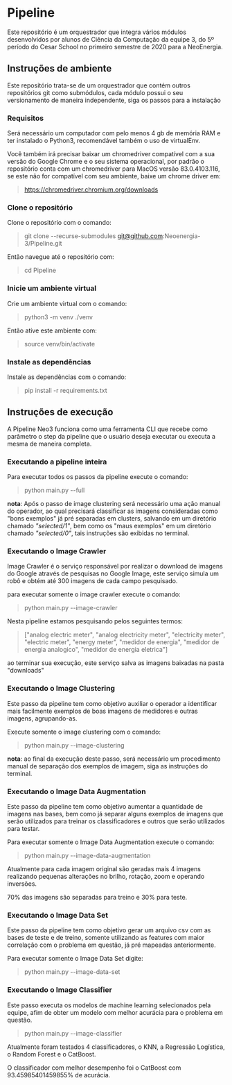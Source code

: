# Pipeline

Este repositório é um orquestrador que integra vários módulos desenvolvidos por alunos de Ciência da Computação da equipe 3, do 5º período do Cesar School no primeiro semestre de 2020 para a NeoEnergia.

## Instruções de ambiente

Este repositório trata-se de um orquestrador que contém outros repositórios git como submódulos, cada módulo possui o seu versionamento de maneira independente, siga os passos para a instalação

### Requisitos

Será necessário um computador com pelo menos 4 gb de memória RAM e ter instalado o Python3, recomendável também o uso de virtualEnv.

Você também irá precisar baixar um chromedriver compatível com a sua versão do Google Chrome e o seu sistema operacional, por padrão o repositório conta com um chromedriver para MacOS versão 83.0.4103.116, se este não for compatível com seu ambiente, baixe um chrome driver em:

> https://chromedriver.chromium.org/downloads

### Clone o repositório

Clone o repositório com o comando:

> git clone --recurse-submodules git@github.com:Neoenergia-3/Pipeline.git

Então navegue até o repositório com:

> cd Pipeline

### Inicie um ambiente virtual

Crie um ambiente virtual com o comando:

> python3 -m venv ./venv

Então ative este ambiente com:

> source venv/bin/activate

### Instale as dependências

Instale as dependências com o comando:

> pip install -r requirements.txt

## Instruções de execução

A Pipeline Neo3 funciona como uma ferramenta CLI que recebe como parâmetro o step da pipeline que o usuário deseja executar ou executa a mesma de maneira completa.

### Executando a pipeline inteira

Para executar todos os passos da pipeline execute o comando:

> python main.py --full

**nota**: Após o passo de image clustering será necessário uma ação manual do operador, ao qual precisará classificar as imagens consideradas como "bons exemplos" já pré separadas em clusters, salvando em um diretório chamado _"selected/1"_, bem como os "maus exemplos" em um diretório chamado _"selected/0"_, tais instruções são exibidas no terminal.

### Executando o Image Crawler

Image Crawler é o serviço responsável por realizar o download de imagens do Google através de pesquisas no Google Image, este serviço simula um robô e obtém até 300 imagens de cada campo pesquisado.

para executar somente o image crawler execute o comando:

> python main.py --image-crawler

Nesta pipeline estamos pesquisando pelos seguintes termos:

> ["analog electric meter", "analog electricity meter", "electricity meter", "electric meter", "energy meter", "medidor de energia", "medidor de energia analogico", "medidor de energia eletrica"]

ao terminar sua execução, este serviço salva as imagens baixadas na pasta "downloads"

### Executando o Image Clustering

Este passo da pipeline tem como objetivo auxiliar o operador a identificar mais facilmente exemplos de boas imagens de medidores e outras imagens, agrupando-as.

Execute somente o image clustering com o comando:

> python main.py --image-clustering

**nota**: ao final da execução deste passo, será necessário um procedimento manual de separação dos exemplos de imagem, siga as instruções do terminal.

### Executando o Image Data Augmentation

Este passo da pipeline tem como objetivo aumentar a quantidade de imagens nas bases, bem como já separar alguns exemplos de imagens que serão utilizados para treinar os classificadores e outros que serão utilizados para testar.

Para executar somente o Image Data Augmentation execute o comando:

> python main.py --image-data-augmentation

Atualmente para cada imagem original são geradas mais 4 imagens realizando pequenas alterações no brilho, rotação, zoom e operando inversões.

70% das imagens são separadas para treino e 30% para teste.

### Executando o Image Data Set

Este passo da pipeline tem como objetivo gerar um arquivo csv com as bases de teste e de treino, somente utilizando as features com maior correlação com o problema em questão, já pré mapeadas anteriormente.

Para executar somente o Image Data Set digite:

> python main.py --image-data-set

### Executando o Image Classifier

Este passo executa os modelos de machine learning selecionados pela equipe, afim de obter um modelo com melhor acurácia para o problema em questão.

> python main.py --image-classifier

Atualmente foram testados 4 classificadores, o KNN, a Regressão Logística, o Random Forest e o CatBoost.

O classificador com melhor desempenho foi o CatBoost com 93.45985401459855% de acurácia.
